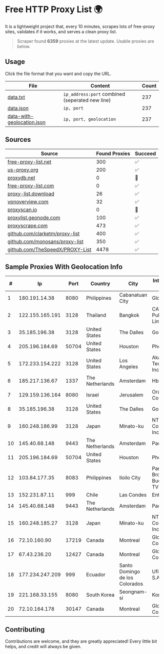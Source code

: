 
# Free HTTP Proxy List 🌍

It is a lightweight project that, every 10 minutes, scrapes lots of free-proxy sites, validates if it works, and serves a clean proxy list.


> Scraper found **6359** proxies at the latest update. Usable proxies are below.

## Usage

Click the file format that you want and copy the URL.


|File|Content|Count|
|----|-------|-----|
|[data.txt](https://raw.githubusercontent.com/themiralay/Proxy-List-World/master/data.txt)|`ip_address:port` combined (seperated new line)|237|
|[data.json](https://raw.githubusercontent.com/themiralay/Proxy-List-World/master/data.json)|`ip, port`|237|
|[data-with-geolocation.json](https://raw.githubusercontent.com/themiralay/Proxy-List-World/master/data-with-geolocation.json)|`ip, port, geolocation`|237|

## Sources

|Source|Found Proxies|Succeed|
|------|-------------|-------|
|[free-proxy-list.net](https://free-proxy-list.net)|300|✅|
|[us-proxy.org](https://www.us-proxy.org)|200|✅|
|[proxydb.net](http://proxydb.net)|0|🚫|
|[free-proxy-list.com](https://free-proxy-list.com/?page=&port=&type%5B%5D=http&type%5B%5D=https&up_time=0&search=Search)|0|✅|
|[proxy-list.download](https://www.proxy-list.download/HTTP)|26|✅|
|[vpnoverview.com](https://vpnoverview.com/privacy/anonymous-browsing/free-proxy-servers)|32|✅|
|[proxyscan.io](https://www.proxyscan.io)|0|🚫|
|[proxylist.geonode.com](https://proxylist.geonode.com/api/proxy-list?limit=300&page=1&sort_by=lastChecked&sort_type=desc&protocols=http,https)|100|✅|
|[proxyscrape.com](https://api.proxyscrape.com/v2/?request=displayproxies&protocol=http&timeout=10000&country=all&ssl=all&anonymity=all)|473|✅|
|[github.com/clarketm/proxy-list](https://raw.githubusercontent.com/clarketm/proxy-list/master/proxy-list-raw.txt)|400|✅|
|[github.com/monosans/proxy-list](https://raw.githubusercontent.com/monosans/proxy-list/main/proxies/http.txt)|350|✅|
|[github.com/TheSpeedX/PROXY-List](https://raw.githubusercontent.com/TheSpeedX/PROXY-List/master/http.txt)|4478|✅|


## Sample Proxies With Geolocation Info

|#|Ip|Port|Country|City|Internet Service Provider|
|-|--|----|-------|----|-------------------------|
|1|180.191.14.38|8080|Philippines|Cabanatuan City|Globe Telecom|
|2|122.155.165.191|3128|Thailand|Bangkok|CAT Telecom Public Company Limited|
|3|35.185.196.38|3128|United States|The Dalles|Google LLC|
|4|205.196.184.69|50704|United States|Houston|Phonoscope|
|5|172.233.154.222|3128|United States|Los Angeles|Akamai Technologies, Inc.|
|6|185.217.136.67|1337|The Netherlands|Amsterdam|Hbing Limited|
|7|129.159.136.164|8080|Israel|Jerusalem|Oracle Corporation|
|8|35.185.196.38|3128|United States|The Dalles|Google LLC|
|9|160.248.186.99|3128|Japan|Minato-ku|NTT PC Communications, Inc.|
|10|145.40.68.148|9443|The Netherlands|Amsterdam|Packet Host, Inc.|
|11|205.196.184.69|50704|United States|Houston|Phonoscope|
|12|103.84.177.35|8083|Philippines|Iloilo City|Panay Broadband / Buenavista Cable TV., Inc.|
|13|152.231.87.11|999|Chile|Las Condes|Entel Chile S.A.|
|14|145.40.68.148|9443|The Netherlands|Amsterdam|Packet Host, Inc.|
|15|160.248.185.27|3128|Japan|Minato-ku|NTT PC Communications, Inc.|
|16|72.10.160.90|17219|Canada|Montreal|GloboTech Communications|
|17|67.43.236.20|12427|Canada|Montreal|GloboTech Communications|
|18|177.234.247.209|999|Ecuador|Santo Domingo de los Colorados|Ufinet Panama S.A.|
|19|221.168.33.155|8080|South Korea|Seongnam-si|Korea Telecom|
|20|72.10.164.178|30147|Canada|Montreal|GloboTech Communications|



## Contributing

Contributions are welcome, and they are greatly appreciated! Every
little bit helps, and credit will always be given.

